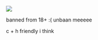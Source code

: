 ![](https://komarev.com/ghpvc/?username=your-github-piercedskin&color=lightgrey&label=witnesses&base=1000) 

banned from 18+ :( unbaan meeeee

c + h friendly i think
